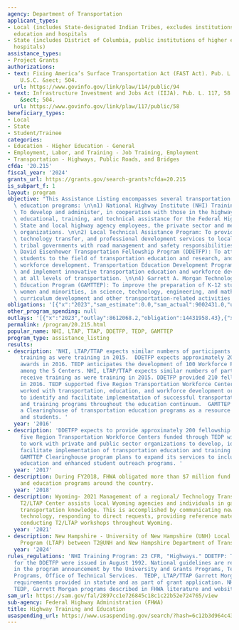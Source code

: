 ```yaml
---
agency: Department of Transportation
applicant_types:
- Local (includes State-designated Indian Tribes, excludes institutions of higher
  education and hospitals
- State (includes District of Columbia, public institutions of higher education and
  hospitals)
assistance_types:
- Project Grants
authorizations:
- text: Fixing America’s Surface Transportation Act (FAST Act). Pub. L. 114, 94. 23
    U.S.C. &sect; 504.
  url: https://www.govinfo.gov/link/plaw/114/public/94
- text: Infrastructure Investment and Jobs Act (IIJA). Pub. L. 117, 58. 23 U.S.C.
    &sect; 504.
  url: https://www.govinfo.gov/link/plaw/117/public/58
beneficiary_types:
- Local
- State
- Student/Trainee
categories:
- Education - Higher Education - General
- Employment, Labor, and Training - Job Training, Employment
- Transportation - Highways, Public Roads, and Bridges
cfda: '20.215'
fiscal_year: '2024'
grants_url: https://grants.gov/search-grants?cfda=20.215
is_subpart_f: 1
layout: program
objective: "This Assistance Listing encompasses several transportation training and\
  \ education programs: \n\n1) National Highway Institute (NHI) Training Program:\
  \ To develop and administer, in cooperation with those in the highway community,\
  \ educational, training, and technical assistance for the Federal Highway Administration,\
  \ State and local highway agency employees, the private sector and members of international\
  \ organizations. \n\n2) Local Technical Assistance Program: To provide training,\
  \ technology transfer, and professional development services to local agencies and\
  \ tribal governments with road management and safety responsibilities. \n\n3) Dwight\
  \ David Eisenhower Transportation Fellowship Program (DDETFP): To attract qualified\
  \ students to the field of transportation education and research, and advance transportation\
  \ workforce development. Transportation Education Development Program: To develop\
  \ and implement innovative transportation education and workforce development programs\
  \ at all levels of transportation. \n\n4) Garrett A. Morgan Technology and Transportation\
  \ Education Program (GAMTTEP): To improve the preparation of K-12 students, particularly\
  \ women and minorities, in science, technology, engineering, and mathematics through\
  \ curriculum development and other transportation-related activities."
obligations: '[{"x":"2023","sam_estimate":0.0,"sam_actual":9002431.0,"usa_spending_actual":14956606.9},{"x":"2024","sam_estimate":0.0,"sam_actual":9745000.0,"usa_spending_actual":18663334.56},{"x":"2025","sam_estimate":0.0,"sam_actual":9373715.0,"usa_spending_actual":0.0}]'
other_program_spending: null
outlays: '[{"x":"2023","outlay":8612068.2,"obligation":14431958.43},{"x":"2024","outlay":4577964.01,"obligation":17774784.29},{"x":"2025","outlay":0.0,"obligation":0.0}]'
permalink: /program/20.215.html
popular_name: NHI, LTAP, TTAP, DDETFP, TEDP, GAMTTEP
program_type: assistance_listing
results:
- description: 'NHI, LTAP/TTAP expects similar numbers of participants to receive
    training as were training in 2015.  DDETFP expects approximately 200 fellowship
    awards in 2016. TEDP anticipates the development of 100 Workforce Partnerships
    among the 5 Centers. NHI, LTAP/TTAP expects similar numbers of participants to
    receive training as were training in 2015. DDETFP provided 210 fellowship awards
    in 2016. TEDP supported five Region Transportation Workforce Centers. The Centers
    worked with transportation, education, and workforce development organizations
    to identify and facilitate implementation of successful transportation education
    and training programs throughout the education continuum.  GAMTTEP established
    a Clearinghouse of transportation education programs as a resource for teachers
    and students. '
  year: '2016'
- description: 'DDETFP expects to provide approximately 200 fellowship awards. The
    five Region Transportation Workforce Centers funded through TEDP will continue
    to work with private and public sector organizations to develop, identify, and
    facilitate implementation of transportation education and training programs. The
    GAMTTEP Clearinghouse program plans to expand its services to including teacher
    education and enhanced student outreach programs. '
  year: '2017'
- description: During FY2018, FHWA obligated more than $7 million fund highway training
    and education programs around the country.
  year: '2018'
- description: Wyoming- 2021 Management of a regional/ Technology Transfer Center.  The
    T2/LTAP Center assists local Wyoming agencies and individuals in gaining technical
    transportation knowledge. This is accomplished by communicating new and developing
    technology, responding to direct requests, providing reference materials, and
    conducting T2/LTAP workshops throughout Wyoming.
  year: '2021'
- description: New Hampshire - University of New Hampshire (UNH) Local Technical Assistance
    Program (LTAP) between T2@UNH and New Hampshire Department of Transportation
  year: '2024'
rules_regulations: 'NHI Training Program: 23 CFR, "Highways." DDETFP: The first guidelines
  for the DDETFP were issued in August 1992. National guidelines are reissued annually
  in the program announcement by the University and Grants Programs, Technology Partnership
  Programs, Office of Technical Services.  TEDP, LTAP/TTAP Garrett Morgan Program
  requirements provided in statute and as part of grant application. NHI, LTAP, DDETFP,
  TEDP, Garrett Morgan programs described in FHWA literature and websites.'
sam_url: https://sam.gov/fal/2897cc1e726845c18c1c22b52e724765/view
sub-agency: Federal Highway Administration (FHWA)
title: Highway Training and Education
usaspending_url: https://www.usaspending.gov/search/?hash=6c12b3d964c4301b1749bfa4c3a64a36
---
```

